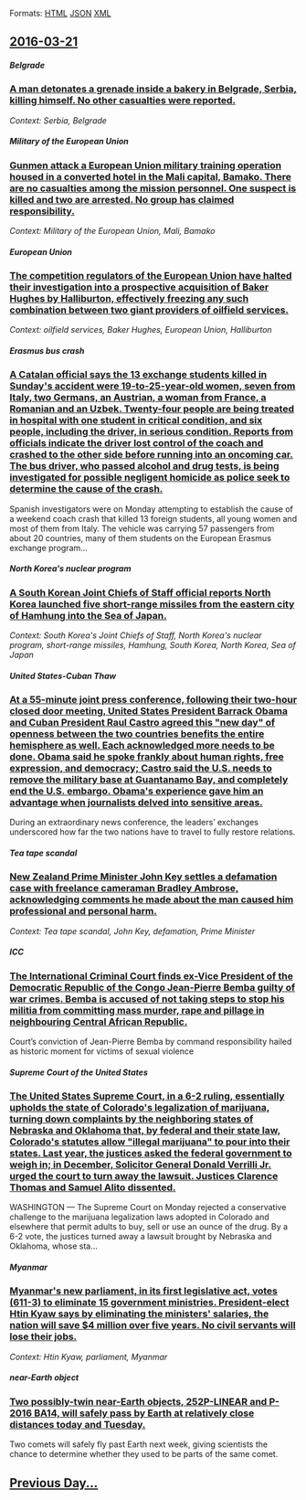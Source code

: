 
Formats: [HTML](2016/03/21/index.html)  [JSON](2016/03/21/index.json)  [XML](2016/03/21/index.xml)  

## [2016-03-21](/news/2016/03/21/index.md)

##### Belgrade
### [A man detonates a grenade inside a bakery in Belgrade, Serbia, killing himself. No other casualties were reported. ](/news/2016/03/21/a-man-detonates-a-grenade-inside-a-bakery-in-belgrade-serbia-killing-himself-no-other-casualties-were-reported.md)
_Context: Serbia, Belgrade_

##### Military of the European Union
### [Gunmen attack a European Union military training operation housed in a converted hotel in the Mali capital, Bamako. There are no casualties among the mission personnel. One suspect is killed and two are arrested. No group has claimed responsibility. ](/news/2016/03/21/gunmen-attack-a-european-union-military-training-operation-housed-in-a-converted-hotel-in-the-mali-capital-bamako-there-are-no-casualties.md)
_Context: Military of the European Union, Mali, Bamako_

##### European Union
### [The competition regulators of the European Union have halted their investigation into a prospective acquisition of Baker Hughes by Halliburton, effectively freezing any such combination between two giant providers of oilfield services. ](/news/2016/03/21/the-competition-regulators-of-the-european-union-have-halted-their-investigation-into-a-prospective-acquisition-of-baker-hughes-by-halliburt.md)
_Context: oilfield services, Baker Hughes, European Union, Halliburton_

##### Erasmus bus crash
### [A Catalan official says the 13 exchange students killed in Sunday's accident were 19-to-25-year-old women, seven from Italy, two Germans, an Austrian, a woman from France, a Romanian and an Uzbek. Twenty-four people are being treated in hospital with one student in critical condition, and six people, including the driver, in serious condition. Reports from officials indicate the driver lost control of the coach and crashed to the other side before running into an oncoming car. The bus driver, who passed alcohol and drug tests, is being investigated for possible negligent homicide as police seek to determine the cause of the crash. ](/news/2016/03/21/a-catalan-official-says-the-13-exchange-students-killed-in-sunday-s-accident-were-19-to-25-year-old-women-seven-from-italy-two-germans-an.md)
Spanish investigators were on Monday attempting to establish the cause of a weekend coach crash that killed 13 foreign students, all young women and most of them from Italy. The vehicle was carrying 57 passengers from about 20 countries, many of them students on the European Erasmus exchange program...

##### North Korea's nuclear program
### [A South Korean Joint Chiefs of Staff official reports North Korea launched five short-range missiles from the eastern city of Hamhung into the Sea of Japan. ](/news/2016/03/21/a-south-korean-joint-chiefs-of-staff-official-reports-north-korea-launched-five-short-range-missiles-from-the-eastern-city-of-hamhung-into-t.md)
_Context: South Korea's Joint Chiefs of Staff, North Korea's nuclear program, short-range missiles, Hamhung, South Korea, North Korea, Sea of Japan_

##### United States-Cuban Thaw
### [At a 55-minute joint press conference, following their two-hour closed door meeting, United States President Barrack Obama and Cuban President Raul Castro agreed this "new day" of openness between the two countries benefits the entire hemisphere as well. Each acknowledged more needs to be done. Obama said he spoke frankly about human rights, free expression, and democracy; Castro said the U.S. needs to remove the military base at Guantanamo Bay, and completely end the U.S. embargo. Obama's experience gave him an advantage when journalists delved into sensitive areas. ](/news/2016/03/21/at-a-55-minute-joint-press-conference-following-their-two-hour-closed-door-meeting-united-states-president-barrack-obama-and-cuban-preside.md)
During an extraordinary news conference, the leaders’ exchanges underscored how far the two nations have to travel to fully restore relations.

##### Tea tape scandal
### [New Zealand Prime Minister John Key settles a defamation case with freelance cameraman Bradley Ambrose, acknowledging comments he made about the man caused him professional and personal harm. ](/news/2016/03/21/new-zealand-prime-minister-john-key-settles-a-defamation-case-with-freelance-cameraman-bradley-ambrose-acknowledging-comments-he-made-about.md)
_Context: Tea tape scandal, John Key, defamation, Prime Minister_

##### ICC
### [The International Criminal Court finds ex-Vice President of the Democratic Republic of the Congo Jean-Pierre Bemba guilty of war crimes. Bemba is accused of not taking steps to stop his militia from committing mass murder, rape and pillage in neighbouring Central African Republic. ](/news/2016/03/21/the-international-criminal-court-finds-ex-vice-president-of-the-democratic-republic-of-the-congo-jean-pierre-bemba-guilty-of-war-crimes-bem.md)
Court’s conviction of Jean-Pierre Bemba by command responsibility hailed as historic moment for victims of sexual violence

##### Supreme Court of the United States
### [The United States Supreme Court, in a 6-2 ruling, essentially upholds the state of Colorado's legalization of marijuana, turning down complaints by the neighboring states of Nebraska and Oklahoma that, by federal and their state law, Colorado's statutes allow "illegal marijuana" to pour into their states. Last year, the justices asked the federal government to weigh in; in December, Solicitor General Donald Verrilli Jr. urged the court to turn away the lawsuit. Justices Clarence Thomas and Samuel Alito dissented. ](/news/2016/03/21/the-united-states-supreme-court-in-a-6-2-ruling-essentially-upholds-the-state-of-colorado-s-legalization-of-marijuana-turning-down-compla.md)
WASHINGTON — The Supreme Court on Monday rejected a conservative challenge to the marijuana legalization laws adopted in Colorado and elsewhere that permit adults to buy, sell or use an ounce of the drug. By a 6-2 vote, the justices turned away a lawsuit brought by Nebraska and Oklahoma, whose sta...

##### Myanmar
### [Myanmar's new parliament, in its first legislative act, votes (611-3) to eliminate 15 government ministries. President-elect Htin Kyaw says by eliminating the ministers' salaries, the nation will save $4 million over five years. No civil servants will lose their jobs. ](/news/2016/03/21/myanmar-s-new-parliament-in-its-first-legislative-act-votes-611-3-to-eliminate-15-government-ministries-president-elect-htin-kyaw-says.md)
_Context: Htin Kyaw, parliament, Myanmar_

##### near-Earth object
### [Two possibly-twin near-Earth objects, 252P-LINEAR and P-2016 BA14, will safely pass by Earth at relatively close distances today and Tuesday. ](/news/2016/03/21/two-possibly-twin-near-earth-objects-252p-linear-and-p-2016-ba14-will-safely-pass-by-earth-at-relatively-close-distances-today-and-tuesday.md)
Two comets will safely fly past Earth next week, giving scientists the chance to determine whether they used to be parts of the same comet.

## [Previous Day...](/news/2016/03/20/index.md)


